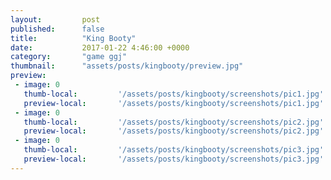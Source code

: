 ```yaml
---
layout: 		post
published:		false
title:  		"King Booty"
date:   		2017-01-22 4:46:00 +0000
category: 		"game ggj"
thumbnail:		"assets/posts/kingbooty/preview.jpg"
preview:
 - image: 0
   thumb-local:			'/assets/posts/kingbooty/screenshots/pic1.jpg'
   preview-local:		'/assets/posts/kingbooty/screenshots/pic1.jpg'
 - image: 0
   thumb-local:			'/assets/posts/kingbooty/screenshots/pic2.jpg'
   preview-local:		'/assets/posts/kingbooty/screenshots/pic2.jpg'
 - image: 0
   thumb-local:			'/assets/posts/kingbooty/screenshots/pic3.jpg'
   preview-local:		'/assets/posts/kingbooty/screenshots/pic3.jpg'
---
```

